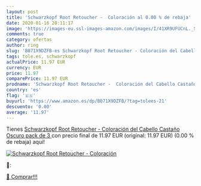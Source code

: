 ```yaml
---
layout: post
title: 'Schwarzkopf Root Retoucher -  Coloración al 0.00 % de rebaja'
date: 2020-01-16 20:11:17
image: 'https://images-eu.ssl-images-amazon.com/images/I/41XR9UFUCnL._SL200_.jpg'
comments: true
category: ofertas
author: ring
slug: 'B071X9DZFB-es Schwarzkopf Root Retoucher - Coloración del Cabello...'
tags: tole.es, schwarzkopf
actualPrice: 11.97 EUR
currency: EUR
price: 11.97
comparePrice: 11.97 EUR
prodname: 'Schwarzkopf Root Retoucher -  Coloración del Cabello Castaño Oscuro  pack de 3 '
country: 'es'
flag: '🇪🇸'
buyurl: 'https://www.amazon.es/dp/B071X9DZFB/?tag=tolees-21'
descuento: '0.00'
average: '11.97'
---
```


Tienes [Schwarzkopf Root Retoucher -  Coloración del Cabello Castaño Oscuro  pack de 3 ](https://www.amazon.es/dp/B071X9DZFB/?tag=tolees-21) con precio final de  11.97 EUR (original: 11.97 EUR) (0.00 %  de rebaja) aqui!

[![Schwarzkopf Root Retoucher -  Coloración](https://images-eu.ssl-images-amazon.com/images/I/41XR9UFUCnL._SL200_.jpg)](https://www.amazon.es/dp/B071X9DZFB/?tag=tolees-21)

🔎:


[🛒 Comprar!!!](https://www.amazon.es/dp/B071X9DZFB/?tag=tolees-21)
